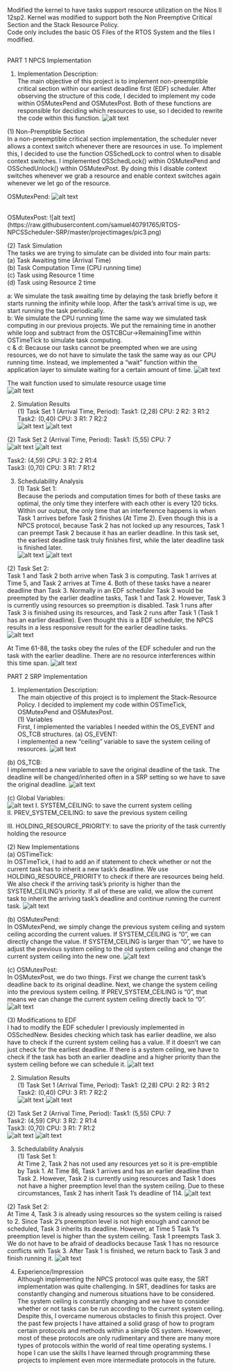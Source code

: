 Modified the kernel to have tasks support resource utilization on the Nios II 12sp2. Kernel was modified to support both the Non Preemptive Critical Section and the Stack Resource Policy. <br/>
Code only includes the basic OS Files of the RTOS System and the files I modified.<br/><br/>


PART 1 NPCS Implementation <br/>
1.	Implementation Description: <br/>
The main objective of this project is to implement non-preemptible critical section within our earliest deadline first (EDF) scheduler. After observing the structure of this code, I decided to implement my code within OSMutexPend and OSMutexPost. Both of these functions are responsible for deciding which resources to use, so I decided to rewrite the code within this function.
![alt text](https://raw.githubusercontent.com/samuel40791765/RTOS-NPCSScheduler-SRP/master/projectimages/pic1.png)

(1)	Non-Premptible Section <br/>
In a non-preemptible critical section implementation, the scheduler never allows a context switch whenever there are resources in use. To implement this, I decided to use the function OSSchedLock to control when to disable context switches.
I implemented OSSchedLock() within OSMutexPend and OSSchedUnlock() within OSMutexPost. By doing this I disable context switches whenever we grab a resource and enable context switches again whenever we let go of the resource. <br/>

OSMutexPend:
 ![alt text](https://raw.githubusercontent.com/samuel40791765/RTOS-NPCSScheduler-SRP/master/projectimages/pic2.png)
 

<br/>
OSMutexPost:
![alt text](https://raw.githubusercontent.com/samuel40791765/RTOS-NPCSScheduler-SRP/master/projectimages/pic3.png)

(2)	Task Simulation <br/>
The tasks we are trying to simulate can be divided into four main parts: <br/>
(a)	Task Awaiting time (Arrival Time) <br/>
(b)	Task Computation Time (CPU running time) <br/>
(c)	Task using Resource 1 time <br/>
(d)	Task using Resource 2 time <br/>

a: We simulate the task awaiting time by delaying the task briefly before it starts running the infinity while loop. After the task’s arrival time is up, we start running the task periodically. <br/>
b: We simulate the CPU running time the same way we simulated task computing in our previous projects. We put the remaining time in another while loop and subtract from the OSTCBCur->RemainingTime within OSTimeTick to simulate task computing. <br/>
c & d: Because our tasks cannot be preempted when we are using resources, we do not have to simulate the task the same way as our CPU running time.
Instead, we implemented a “wait” function within the application layer to simulate waiting for a certain amount of time. 
![alt text](https://raw.githubusercontent.com/samuel40791765/RTOS-NPCSScheduler-SRP/master/projectimages/pic4.png)


The wait function used to simulate resource usage time <br/>
![alt text](https://raw.githubusercontent.com/samuel40791765/RTOS-NPCSScheduler-SRP/master/projectimages/pic5.png)

2.	Simulation Results <br/>
(1)	Task Set 1 (Arrival Time, Period): Task1: (2,28) CPU: 2 R2: 3 R1:2 Task2: (0,40) CPU: 3 R1: 7 R2:2 <br/>
![alt text](https://raw.githubusercontent.com/samuel40791765/RTOS-NPCSScheduler-SRP/master/projectimages/pic6.png)
![alt text](https://raw.githubusercontent.com/samuel40791765/RTOS-NPCSScheduler-SRP/master/projectimages/pic7.png)

(2)	Task Set 2 (Arrival Time, Period): Task1: (5,55) CPU: 7 <br/>
![alt text](https://raw.githubusercontent.com/samuel40791765/RTOS-NPCSScheduler-SRP/master/projectimages/pic8.png)
![alt text](https://raw.githubusercontent.com/samuel40791765/RTOS-NPCSScheduler-SRP/master/projectimages/pic9.png)
 
Task2: (4,59) CPU: 3 R2: 2 R1:4 <br/>
Task3: (0,70) CPU: 3 R1: 7 R1:2 <br/>

3.	Schedulability Analysis <br/>
(1)	Task Set 1: <br/>
Because the periods and computation times for both of these tasks are optimal, the only time they interfere with each other is every 120 ticks. Within our output, the only time that an interference happens is when Task 1 arrives before Task 2 finishes (At Time 2). Even though this is a NPCS protocol, because Task 2 has not locked up any resources, Task 1 can preempt Task 2 because it has an earlier deadline. In this task set, the earliest deadline task truly finishes first, while the later deadline task is finished later. <br/>
![alt text](https://raw.githubusercontent.com/samuel40791765/RTOS-NPCSScheduler-SRP/master/projectimages/pic10.png)
![alt text](https://raw.githubusercontent.com/samuel40791765/RTOS-NPCSScheduler-SRP/master/projectimages/pic11.png)




(2)	Task Set 2: <br/>
Task 1 and Task 2 both arrive when Task 3 is computing. Task 1 arrives at Time 5, and Task 2 arrives at Time 4. Both of these tasks have a nearer deadline than Task 3. Normally in an EDF scheduler Task 3 would be preempted by the earlier deadline tasks, Task 1 and Task 2. However, Task 3 is currently using resources so preemption is disabled. Task 1 runs after Task 3 is finished using its resources, and Task 2 runs after Task 1 (Task 1 has an earlier deadline). Even thought this is a EDF scheduler, the NPCS results in a less responsive result for the earlier deadline tasks. <br/>
![alt text](https://raw.githubusercontent.com/samuel40791765/RTOS-NPCSScheduler-SRP/master/projectimages/pic12.png)

At Time 61-88, the tasks obey the rules of the EDF scheduler and run the task with the earlier deadline. There are no resource interferences within this time span.
![alt text](https://raw.githubusercontent.com/samuel40791765/RTOS-NPCSScheduler-SRP/master/projectimages/pic13.png)



 
PART 2 SRP Implementation <br/>
1.	Implementation Description: <br/>
The main objective of this project is to implement the Stack-Resource Policy. I decided to implement my code within OSTimeTick, OSMutexPend and OSMutexPost. <br/>
(1)	Variables <br/>
First, I implemented the variables I needed within the OS_EVENT and OS_TCB structures.
(a)	OS_EVENT: <br/>
I implemented a new “ceiling” variable to save the system ceiling of resources.
![alt text](https://raw.githubusercontent.com/samuel40791765/RTOS-NPCSScheduler-SRP/master/projectimages/pic14.png)

(b)	OS_TCB: <br/>
I implemented a new variable to save the original deadline of the task. The deadline will be changed/inherited often in a SRP setting so we have to save the original deadline.
![alt text](https://raw.githubusercontent.com/samuel40791765/RTOS-NPCSScheduler-SRP/master/projectimages/pic15.png)

(c)	Global Variables: <br/>
![alt text](https://raw.githubusercontent.com/samuel40791765/RTOS-NPCSScheduler-SRP/master/projectimages/pic16.png)
I.	SYSTEM_CEILING: to save the current system ceiling <br/>
II.	PREV_SYSTEM_CEILING: to save the previous system ceiling <br/>
 
III.	HOLDING_RESOURCE_PRIORITY: to save the priority of the task currently holding the resource <br/>

(2)	New Implementations <br/>
(a)	OSTimeTick: <br/>
In OSTimeTick, I had to add an if statement to check whether or not the current task has to inherit a new task’s deadline.
We use HOLDING_RESOURCE_PRIORITY to check if there are resources being held. We also check if the arriving task’s priority is higher than the SYSTEM_CEILING’s priority.
If all of these are valid, we allow the current task to inherit the arriving task’s deadline and continue running the current task.
![alt text](https://raw.githubusercontent.com/samuel40791765/RTOS-NPCSScheduler-SRP/master/projectimages/pic17.png)

(b)	OSMutexPend: <br/>
In OSMutexPend, we simply change the previous system ceiling and system ceiling according the current values. If SYSTEM_CEILING is “0”, we can directly change the value. If SYSTEM_CEILING is larger than “0”, we have to adjust the previous system ceiling to the old system ceiling and change the current system ceiling into the new one.
![alt text](https://raw.githubusercontent.com/samuel40791765/RTOS-NPCSScheduler-SRP/master/projectimages/pic18.png)
 
(c)	OSMutexPost: <br/>
In OSMutexPost, we do two things.
First we change the current task’s deadline back to its original deadline. Next, we change the system ceiling into the previous system ceiling. If PREV_SYSTEM_CEILING is “0”, that means we can change the current system ceiling directly back to “0”.
![alt text](https://raw.githubusercontent.com/samuel40791765/RTOS-NPCSScheduler-SRP/master/projectimages/pic19.png)

(3)	Modifications to EDF <br/>
I had to modify the EDF scheduler I previously implemented in OSSchedNew. Besides checking which task has earlier deadline, we also have to check if the current system ceiling has a value. If it doesn’t we can just check for the earliest deadline. If there is a system ceiling, we have to check if the task has both an earlier deadline and a higher priority than the system ceiling before we can schedule it.
![alt text](https://raw.githubusercontent.com/samuel40791765/RTOS-NPCSScheduler-SRP/master/projectimages/pic20.png)

2.	Simulation Results <br/>
(1)	Task Set 1 (Arrival Time, Period): Task1: (2,28) CPU: 2 R2: 3 R1:2 Task2: (0,40) CPU: 3 R1: 7 R2:2 <br/>
![alt text](https://raw.githubusercontent.com/samuel40791765/RTOS-NPCSScheduler-SRP/master/projectimages/pic21.png)
![alt text](https://raw.githubusercontent.com/samuel40791765/RTOS-NPCSScheduler-SRP/master/projectimages/pic22.png)

 

(2)	Task Set 2 (Arrival Time, Period): Task1: (5,55) CPU: 7 <br/>
Task2: (4,59) CPU: 3 R2: 2 R1:4 <br/>
Task3: (0,70) CPU: 3 R1: 7 R1:2 <br/>
![alt text](https://raw.githubusercontent.com/samuel40791765/RTOS-NPCSScheduler-SRP/master/projectimages/pic23.png)
![alt text](https://raw.githubusercontent.com/samuel40791765/RTOS-NPCSScheduler-SRP/master/projectimages/pic24.png)
 
 

3.	Schedulability Analysis <br/>
(1)	Task Set 1: <br/>
At Time 2, Task 2 has not used any resources yet so it is pre-emptible by Task 1. At Time 86, Task 1 arrives and has an earlier deadline than Task 2. However, Task 2 is currently using resources and Task 1 does not have a higher preemption level than the system ceiling. Due to these circumstances, Task 2 has inherit Task 1’s deadline of 114.
![alt text](https://raw.githubusercontent.com/samuel40791765/RTOS-NPCSScheduler-SRP/master/projectimages/pic25.png)



(2)	Task Set 2: <br/>
At Time 4, Task 3 is already using resources so the system ceiling is raised to 2. Since Task 2’s preemption level is not high enough and cannot be scheduled, Task 3 inherits its deadline.
However, at Time 5 Task 1’s preemption level is higher than the system ceiling. Task 1 preempts Task 3. We do not have to be afraid of deadlocks because Task 1 has no resource conflicts with Task 3. After Task 1 is finished, we return back to Task 3 and finish running it.
![alt text](https://raw.githubusercontent.com/samuel40791765/RTOS-NPCSScheduler-SRP/master/projectimages/pic26.png)


4.	Experience/Impression <br/>
Although implementing the NPCS protocol was quite easy, the SRT implementation was quite challenging. In SRT, deadlines for tasks are constantly changing and numerous situations have to be considered. The system ceiling is constantly changing and we have to consider whether or not tasks can be run according to the current system ceiling. Despite this, I overcame numerous obstacles to finish this project. Over the past few projects I have attained a solid grasp of how to program certain protocols and methods within a simple OS system. However, most of these protocols are only rudimentary and there are many more types of protocols within the world of real time operating systems. I hope I can use the skills I have learned through programming these projects to implement even more intermediate protocols in the future.



